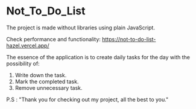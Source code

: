 # Not_To_Do_List

The project is made without libraries using plain JavaScript.

Check performance and functionality: https://not-to-do-list-hazel.vercel.app/

The essence of the application is to create daily tasks for the day with the possibility of:
1) Write down the task.
2) Mark the completed task.
3) Remove unnecessary task.

P.S : "Thank you for checking out my project, all the best to you."